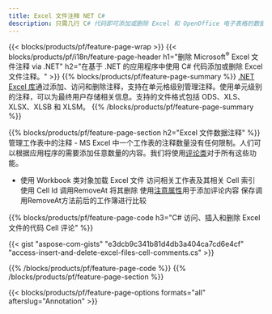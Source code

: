 ```yaml
---
title: Excel 文件注释 NET C#
description: 只需几行 C# 代码即可添加或删除 Excel 和 OpenOffice 电子表格的数据注释。
---
```

{{< blocks/products/pf/feature-page-wrap >}}
{{< blocks/products/pf/i18n/feature-page-header h1="删除 Microsoft<sup>&reg;</sup> Excel 文件注释 via .NET" h2="在基于 .NET 的应用程序中使用 C# 代码添加或删除 Excel 文件注释。" >}}
{{% blocks/products/pf/feature-page-summary %}}
[.NET Excel 库](/cells/zh/net/)通过添加、访问和删除注释，支持在单元格级别管理注释。使用单元级别的注释，可以为最终用户存储相关信息。支持的文件格式包括 ODS、XLS、XLSX、XLSB 和 XLSM。
{{% /blocks/products/pf/feature-page-summary %}}

{{% blocks/products/pf/feature-page-section h2="Excel 文件数据注释" %}}
管理工作表中的注释 - MS Excel 中一个工作表的注释数量没有任何限制。人们可以根据应用程序的需要添加任意数量的内容。我们将使用[评论类](https://reference.aspose.com/cells/net/aspose.cells/comment)对于所有这些功能。

+ 使用 Workbook 类对象加载 Excel 文件
访问相关工作表及其相关 Cell 索引
使用 Cell Id 调用RemoveAt 将其删除
 使用[注意属性](https://reference.aspose.com/cells/net/aspose.cells/comment/properties/note)用于添加评论内容
保存调用RemoveAt方法前后的工作簿进行比较

{{% blocks/products/pf/feature-page-code h3="C# 访问、插入和删除 Excel 文件的代码 Cell 评论" %}}


{{< gist "aspose-com-gists" "e3dcb9c341b81d4db3a404ca7cd6e4cf" "access-insert-and-delete-excel-files-cell-comments.cs" >}}

{{% /blocks/products/pf/feature-page-code %}}
{{% /blocks/products/pf/feature-page-section %}}

{{< blocks/products/pf/feature-page-options formats="all" afterslug="Annotation" >}}
